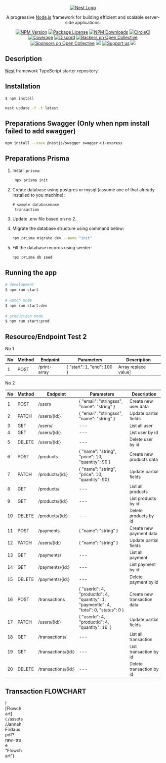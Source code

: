 <p align="center">
  <a href="http://nestjs.com/" target="blank"><img src="https://nestjs.com/img/logo_text.svg" width="320" alt="Nest Logo" /></a>
</p>

[circleci-image]: https://img.shields.io/circleci/build/github/nestjs/nest/master?token=abc123def456
[circleci-url]: https://circleci.com/gh/nestjs/nest

  <p align="center">A progressive <a href="http://nodejs.org" target="_blank">Node.js</a> framework for building efficient and scalable server-side applications.</p>
    <p align="center">
<a href="https://www.npmjs.com/~nestjscore" target="_blank"><img src="https://img.shields.io/npm/v/@nestjs/core.svg" alt="NPM Version" /></a>
<a href="https://www.npmjs.com/~nestjscore" target="_blank"><img src="https://img.shields.io/npm/l/@nestjs/core.svg" alt="Package License" /></a>
<a href="https://www.npmjs.com/~nestjscore" target="_blank"><img src="https://img.shields.io/npm/dm/@nestjs/common.svg" alt="NPM Downloads" /></a>
<a href="https://circleci.com/gh/nestjs/nest" target="_blank"><img src="https://img.shields.io/circleci/build/github/nestjs/nest/master" alt="CircleCI" /></a>
<a href="https://coveralls.io/github/nestjs/nest?branch=master" target="_blank"><img src="https://coveralls.io/repos/github/nestjs/nest/badge.svg?branch=master#9" alt="Coverage" /></a>
<a href="https://discord.gg/G7Qnnhy" target="_blank"><img src="https://img.shields.io/badge/discord-online-brightgreen.svg" alt="Discord"/></a>
<a href="https://opencollective.com/nest#backer" target="_blank"><img src="https://opencollective.com/nest/backers/badge.svg" alt="Backers on Open Collective" /></a>
<a href="https://opencollective.com/nest#sponsor" target="_blank"><img src="https://opencollective.com/nest/sponsors/badge.svg" alt="Sponsors on Open Collective" /></a>
  <a href="https://paypal.me/kamilmysliwiec" target="_blank"><img src="https://img.shields.io/badge/Donate-PayPal-ff3f59.svg"/></a>
    <a href="https://opencollective.com/nest#sponsor"  target="_blank"><img src="https://img.shields.io/badge/Support%20us-Open%20Collective-41B883.svg" alt="Support us"></a>
  <a href="https://twitter.com/nestframework" target="_blank"><img src="https://img.shields.io/twitter/follow/nestframework.svg?style=social&label=Follow"></a>
</p>
  <!--[![Backers on Open Collective](https://opencollective.com/nest/backers/badge.svg)](https://opencollective.com/nest#backer)
  [![Sponsors on Open Collective](https://opencollective.com/nest/sponsors/badge.svg)](https://opencollective.com/nest#sponsor)-->

## Description

[Nest](https://github.com/nestjs/nest) framework TypeScript starter repository.

## Installation

```bash
$ npm install
```

```bash
nest update -f -t latest
```

## Preparations Swagger (Only when npm install failed to add swagger)
```bash
npm install --save @nestjs/swagger swagger-ui-express
```


## Preparations Prisma

1. Install `prisma`:

    ```bash
     npx prisma init
    ```

2. Create database using postgres or mysql (assume ane of that already installed to you machine):

    ```
    # sample databasename
     transaction
    ```

3. Update .env file based on no 2.

4. Migrate the database structure using command below:

    ```bash
    npx prisma migrate dev --name "init"
    ```

5. Fill the database records using seeder:

    ```bash
    npx prisma db seed
    ```


## Running the app

```bash
# development
$ npm run start

# watch mode
$ npm run start:dev

# production mode
$ npm run start:prod

```

## Resource/Endpoint Test 2

No 1

| No | Method | Endpoint | Parameters | Description |
| --- | --- | --- | --- | --- |
| 1 | POST | /print-array | {  "start": 1, "end": 100 } | Array replace value] |

No 2

| No | Method | Endpoint | Parameters | Description |
| --- | --- | --- | --- | --- |
| 1 | POST | /users | {  "email": "stringsss",  "name": "string" } | Create new user data |
| 2 | PATCH | /users/{id:} | {  "email": "stringsss",  "name": "string" } | Update partial fields |
| 3 | GET | /users/ | --- | List all user |
| 4 | GET | /users/{id:} | --- | List user by id |
| 5 | DELETE | /users/{id:} | --- | Delete user by id |
| 6 | POST | /products | {  "name": "string",  "price": 10,  "quantity": 90 } | Create new products data |
| 7 | PATCH | /products/{id:} | {  "name": "string",  "price": 10,  "quantity": 90} | Update partial fields |
| 8 | GET | /products/ | --- | List all products |
| 9 | GET | /products/{id:} | --- | List products by id |
| 10 | DELETE | /products/{id:} | --- | Delete products by id |
| 11 | POST | /payments | {  "name": "string" } | Create new payment data |
| 12 | PATCH | /users/{id:} | {  "name": "string"  } | Update partial fields |
| 13 | GET | /payments/ | --- | List all payment |
| 14 | GET | /payments/{id:} | --- | List payment by id |
| 15 | DELETE | /payments/{id:} | --- | Delete payment by id |
| 16 | POST | /transactions | {  "userId": 4,  "productId": 4,  "quantity": 1,  "paymentId": 4,  "total": 0,  "status": 0 } | Create new transaction data |
| 17 | PATCH | /users/{id:} | {  "userId": 4,  "productId": 4,  "quantity": 16, } | Update partial fields |
| 18 | GET | /transactions/ | --- | List all transaction |
| 19 | GET | /transactions/{id:} | --- | List transaction by id |
| 20 | DELETE | /transactions/{id:} | --- | Delete transaction by id |

## Transaction FLOWCHART 

<div style="width:60px ; height:60px">
![Flowchart](./assets/JannahFirdaus.pdf?raw=true "Flowchart")
<div>



<!-- ## Test

```bash
# unit tests
$ npm run test

# e2e tests
$ npm run test:e2e

# test coverage
$ npm run test:cov
``` -->


<!-- npm i -D prisma

You can initialize Prisma inside your project by running:

npx prisma init

npx prisma migrate dev --name "init"

npx prisma db seed

npx nest generate module prisma
npx nest generate service prisma

nest update -f -t latest

npm install --save @nestjs/swagger swagger-ui-express

npx nest generate resource articles

The @ApiProperty decorators are required to make the class properties visible to the SwaggerModule. More information about this is available in the NestJS docs.


npm install class-validator class-transformer
 -->
